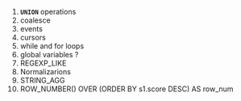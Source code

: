 1. **`UNION`** operations
2. coalesce
3. events
4. cursors
5. while and for loops
6. global variables ?
7. REGEXP_LIKE
8. Normalizarions
9. STRING_AGG
10. ROW_NUMBER() OVER (ORDER BY s1.score DESC) AS row_num